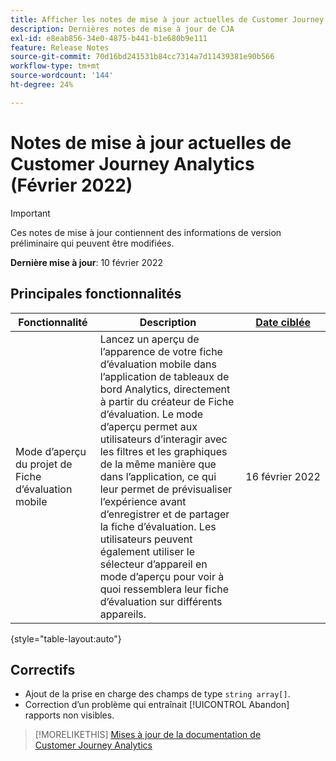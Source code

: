 ```yaml
---
title: Afficher les notes de mise à jour actuelles de Customer Journey Analytics
description: Dernières notes de mise à jour de CJA
exl-id: e8eab856-34e0-4875-b441-b1e680b9e111
feature: Release Notes
source-git-commit: 70d16bd241531b84cc7314a7d11439381e90b566
workflow-type: tm+mt
source-wordcount: '144'
ht-degree: 24%

---
```


# Notes de mise à jour actuelles de Customer Journey Analytics (Février 2022)

>[!IMPORTANT]
>
>Ces notes de mise à jour contiennent des informations de version préliminaire qui peuvent être modifiées.

**Dernière mise à jour**: 10 février 2022

## Principales fonctionnalités

| Fonctionnalité | Description | [Date ciblée](/help/release-notes/releases.md) |
| ----------- | ---------- | ----- |
| Mode d’aperçu du projet de Fiche d’évaluation mobile | Lancez un aperçu de l’apparence de votre fiche d’évaluation mobile dans l’application de tableaux de bord Analytics, directement à partir du créateur de Fiche d’évaluation. Le mode d’aperçu permet aux utilisateurs d’interagir avec les filtres et les graphiques de la même manière que dans l’application, ce qui leur permet de prévisualiser l’expérience avant d’enregistrer et de partager la fiche d’évaluation. Les utilisateurs peuvent également utiliser le sélecteur d’appareil en mode d’aperçu pour voir à quoi ressemblera leur fiche d’évaluation sur différents appareils. | 16 février 2022 |

{style=&quot;table-layout:auto&quot;}

## Correctifs

* Ajout de la prise en charge des champs de type `string array[]`.
* Correction d’un problème qui entraînait [!UICONTROL Abandon] rapports non visibles.

>[!MORELIKETHIS]
>[Mises à jour de la documentation de Customer Journey Analytics](/help/release-notes/doc-changes.md)

